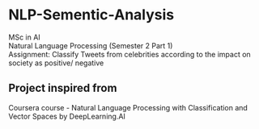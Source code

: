 # NLP-Sementic-Analysis
MSc in AI <br />
Natural Language Processing (Semester 2 Part 1) <br />
Assignment: Classify Tweets from celebrities according to the impact on society as positive/ negative <br />

Project inspired from
---------
Coursera course - Natural Language Processing with Classification and Vector Spaces by DeepLearning.AI <br />
